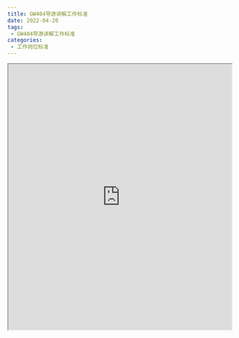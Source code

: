 ```yaml
---
title: GW404导游讲解工作标准
date: 2022-04-20
tags:
 - GW404导游讲解工作标准
categories:
 - 工作岗位标准
---
```




<iframe src="http://localhost:8080/pdf/web/viewer.html?file=https://vkceyugu.cdn.bspapp.com/VKCEYUGU-f2824a45-8901-4778-8647-e91230414af7/a7aa8038-7ecd-4b24-ab38-1b40db48a5a4.pdf" width="100%" height="600px"></iframe>
